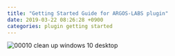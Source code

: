 ```yaml
---
title: "Getting Started Guide for ARGOS-LABS plugin"
date: 2019-03-22 08:26:28 +0900
categories: plugin getting started
---
```



![00010 clean up windows 10 desktop](https://argos-labs.github.io/images/gst-captures/00010.png)
